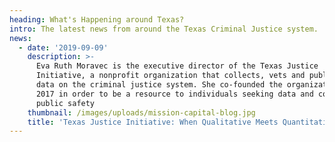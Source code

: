 ```yaml
---
heading: What's Happening around Texas?
intro: The latest news from around the Texas Criminal Justice system.
news:
  - date: '2019-09-09'
    description: >-
      Eva Ruth Moravec is the executive director of the Texas Justice
      Initiative, a nonprofit organization that collects, vets and publicizes
      data on the criminal justice system. She co-founded the organization in
      2017 in order to be a resource to individuals seeking data and context on
      public safety
    thumbnail: /images/uploads/mission-capital-blog.jpg
    title: 'Texas Justice Initiative: When Qualitative Meets Quantitative'
---
```


